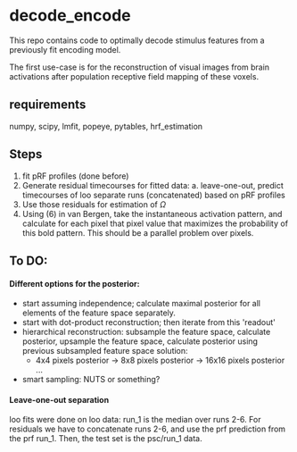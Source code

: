# decode_encode

This repo contains code to optimally decode stimulus features from a previously fit encoding model. 

The first use-case is for the reconstruction of visual images from brain activations after population receptive field mapping of these voxels. 



## requirements
numpy, scipy, lmfit, popeye, pytables, hrf_estimation


## Steps

1. fit pRF profiles (done before)
2. Generate residual timecourses for fitted data:
    a. leave-one-out, predict timecourses of loo separate runs (concatenated) based on pRF profiles
4. Use those residuals for estimation of $\Omega$
5. Using (6) in van Bergen, take the instantaneous activation pattern, and calculate for each pixel that pixel value that maximizes the probability of this bold pattern. This should be a parallel problem over pixels. 




## To DO:

#### Different options for the posterior:

- start assuming independence; calculate maximal posterior for all elements of the feature space separately.
- start with dot-product reconstruction; then iterate from this 'readout'
- hierarchical reconstruction: subsample the feature space, calculate posterior, upsample the feature space, calculate posterior using previous subsampled feature space solution:
    + 4x4 pixels posterior -> 8x8 pixels posterior -> 16x16 pixels posterior ...
- smart sampling: NUTS or something?

#### Leave-one-out separation

loo fits were done on loo data: run_1 is the median over runs 2-6. For residuals we have to concatenate runs 2-6, and use the prf prediction from the prf run_1. Then, the test set is the psc/run_1 data.





